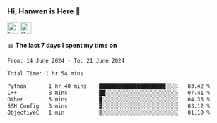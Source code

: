 ### Hi, Hanwen is Here 👋
<p>
	<a href="https://www.linkedin.com/in/liu-hanwen/"><img src="https://img.shields.io/badge/@hanwen-0A66C2?style=flat&logo=LinkedIn&logoColor=white" alt="Linkedin"  height="25px"/></a> 
	<a href="https://scholar.google.com/citations?user=HDF0su0AAAAJ"><img src="https://img.shields.io/badge/scholar-4385FE.svg?&style=plastic&logo=google-scholar&logoColor=white" alt="Google Scholar" height="25px"> </a>
</p>

📊 **The last 7 days I spent my time on** 
<!--START_SECTION:waka-->

```txt
From: 14 June 2024 - To: 21 June 2024

Total Time: 1 hr 54 mins

Python       1 hr 40 mins    █████████████████████░░░░   83.42 %
C++          8 mins          ██░░░░░░░░░░░░░░░░░░░░░░░   07.41 %
Other        5 mins          █░░░░░░░░░░░░░░░░░░░░░░░░   04.33 %
SSH Config   3 mins          ▓░░░░░░░░░░░░░░░░░░░░░░░░   03.12 %
ObjectiveC   1 min           ▒░░░░░░░░░░░░░░░░░░░░░░░░   01.10 %
```

<!--END_SECTION:waka-->


<!--
**david990917/david990917** is a ✨ _special_ ✨ repository because its `README.md` (this file) appears on your GitHub profile.

Here are some ideas to get you started:

- 🔭 I’m currently working on ...
- 🌱 I’m currently learning ...
- 👯 I’m looking to collaborate on ...
- 🤔 I’m looking for help with ...
- 💬 Ask me about ...
- 📫 How to reach me: ...
- 😄 Pronouns: ...
- ⚡ Fun fact: ...
-->
